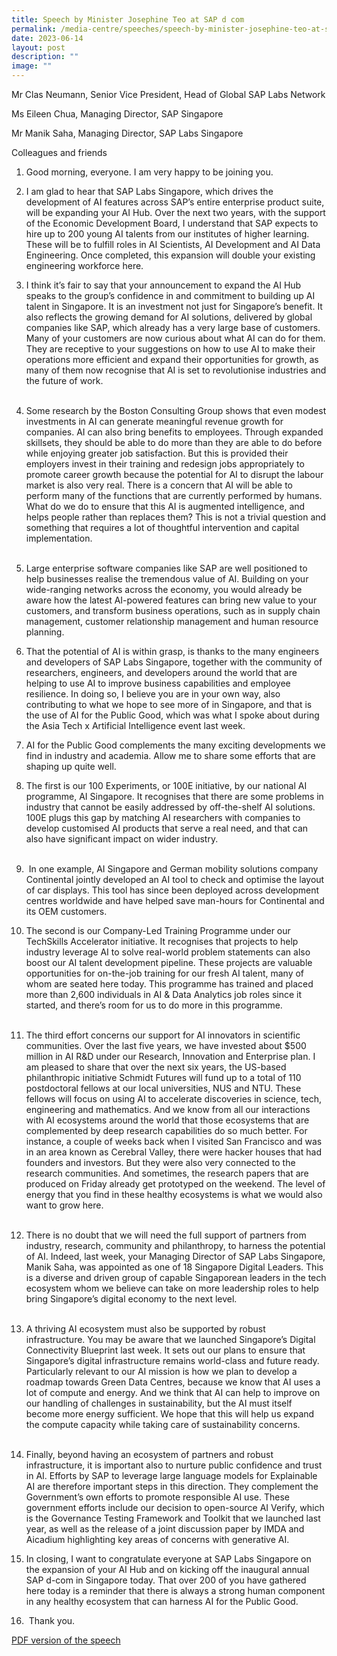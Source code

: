 ```yaml
---
title: Speech by Minister Josephine Teo at SAP d com
permalink: /media-centre/speeches/speech-by-minister-josephine-teo-at-sap-d-com/
date: 2023-06-14
layout: post
description: ""
image: ""
---
```

Mr Clas Neumann, Senior Vice President, Head of Global SAP Labs Network  
  
Ms Eileen Chua, Managing Director, SAP Singapore  
  
Mr Manik Saha, Managing Director, SAP Labs Singapore   
  
Colleagues and friends  
  
1. Good morning, everyone. I am very happy to be joining you.  
  
2. I am glad to hear that SAP Labs Singapore, which drives the development of AI features across SAP’s entire enterprise product suite, will be expanding your AI Hub. Over the next two years, with the support of the Economic Development Board, I understand that SAP expects to hire up to 200 young AI talents from our institutes of higher learning. These will be to fulfill roles in AI Scientists, AI Development and AI Data Engineering. Once completed, this expansion will double your existing engineering workforce here.  
  
3. I think it’s fair to say that your announcement to expand the AI Hub speaks to the group’s confidence in and commitment to building up AI talent in Singapore. It is an investment not just for Singapore’s benefit. It also reflects the growing demand for AI solutions, delivered by global companies like SAP, which already has a very large base of customers. Many of your customers are now curious about what AI can do for them. They are receptive to your suggestions on how to use AI to make their operations more efficient and expand their opportunities for growth, as many of them now recognise that AI is set to revolutionise industries and the future of work.  
   
4. Some research by the Boston Consulting Group shows that even modest investments in AI can generate meaningful revenue growth for companies. AI can also bring benefits to employees. Through expanded skillsets, they should be able to do more than they are able to do before while enjoying greater job satisfaction. But this is provided their employers invest in their training and redesign jobs appropriately to promote career growth because the potential for AI to disrupt the labour market is also very real. There is a concern that AI will be able to perform many of the functions that are currently performed by humans. What do we do to ensure that this AI is augmented intelligence, and helps people rather than replaces them? This is not a trivial question and something that requires a lot of thoughtful intervention and capital implementation.  
   
5. Large enterprise software companies like SAP are well positioned to help businesses realise the tremendous value of AI. Building on your wide-ranging networks across the economy, you would already be aware how the latest AI-powered features can bring new value to your customers, and transform business operations, such as in supply chain management, customer relationship management and human resource planning.   
  
6. That the potential of AI is within grasp, is thanks to the many engineers and developers of SAP Labs Singapore, together with the community of researchers, engineers, and developers around the world that are helping to use AI to improve business capabilities and employee resilience. In doing so, I believe you are in your own way, also contributing to what we hope to see more of in Singapore, and that is the use of AI for the Public Good, which was what I spoke about during the Asia Tech x Artificial Intelligence event last week.  
  
7. AI for the Public Good complements the many exciting developments we find in industry and academia. Allow me to share some efforts that are shaping up quite well.  
  
8. The first is our 100 Experiments, or 100E initiative, by our national AI programme, AI Singapore. It recognises that there are some problems in industry that cannot be easily addressed by off-the-shelf AI solutions. 100E plugs this gap by matching AI researchers with companies to develop customised AI products that serve a real need, and that can also have significant impact on wider industry.  
   
9.  In one example, AI Singapore and German mobility solutions company Continental jointly developed an AI tool to check and optimise the layout of car displays. This tool has since been deployed across development centres worldwide and have helped save man-hours for Continental and its OEM customers.   
  
10. The second is our Company-Led Training Programme under our TechSkills Accelerator initiative. It recognises that projects to help industry leverage AI to solve real-world problem statements can also boost our AI talent development pipeline. These projects are valuable opportunities for on-the-job training for our fresh AI talent, many of whom are seated here today. This programme has trained and placed more than 2,600 individuals in AI & Data Analytics job roles since it started, and there’s room for us to do more in this programme.  
   
11. The third effort concerns our support for AI innovators in scientific communities. Over the last five years, we have invested about $500 million in AI R&D under our Research, Innovation and Enterprise plan. I am pleased to share that over the next six years, the US-based philanthropic initiative Schmidt Futures will fund up to a total of 110 postdoctoral fellows at our local universities, NUS and NTU. These fellows will focus on using AI to accelerate discoveries in science, tech, engineering and mathematics. And we know from all our interactions with AI ecosystems around the world that those ecosystems that are complemented by deep research capabilities do so much better. For instance, a couple of weeks back when I visited San Francisco and was in an area known as Cerebral Valley, there were hacker houses that had founders and investors. But they were also very connected to the research communities. And sometimes, the research papers that are produced on Friday already get prototyped on the weekend. The level of energy that you find in these healthy ecosystems is what we would also want to grow here.   
   
12. There is no doubt that we will need the full support of partners from industry, research, community and philanthropy, to harness the potential of AI. Indeed, last week, your Managing Director of SAP Labs Singapore, Manik Saha, was appointed as one of 18 Singapore Digital Leaders. This is a diverse and driven group of capable Singaporean leaders in the tech ecosystem whom we believe can take on more leadership roles to help bring Singapore’s digital economy to the next level.   
   
13. A thriving AI ecosystem must also be supported by robust infrastructure. You may be aware that we launched Singapore’s Digital Connectivity Blueprint last week. It sets out our plans to ensure that Singapore’s digital infrastructure remains world-class and future ready. Particularly relevant to our AI mission is how we plan to develop a roadmap towards Green Data Centres, because we know that AI uses a lot of compute and energy. And we think that AI can help to improve on our handling of challenges in sustainability, but the AI must itself become more energy sufficient. We hope that this will help us expand the compute capacity while taking care of sustainability concerns.    
   
14. Finally, beyond having an ecosystem of partners and robust infrastructure, it is important also to nurture public confidence and trust in AI. Efforts by SAP to leverage large language models for Explainable AI are therefore important steps in this direction. They complement the Government’s own efforts to promote responsible AI use. These government efforts include our decision to open-source AI Verify, which is the Governance Testing Framework and Toolkit that we launched last year, as well as the release of a joint discussion paper by IMDA and Aicadium highlighting key areas of concerns with generative AI.   
  
15. In closing, I want to congratulate everyone at SAP Labs Singapore on the expansion of your AI Hub and on kicking off the inaugural annual SAP d-com in Singapore today. That over 200 of you have gathered here today is a reminder that there is always a strong human component in any healthy ecosystem that can harness AI for the Public Good.  
  
16.  Thank you.

[PDF version of the speech](/files/Speeches%202023/speech%20by%20minister%20josephine%20teo%20at%20sap%20d-com%20on%2014%20jun%202023.pdf)